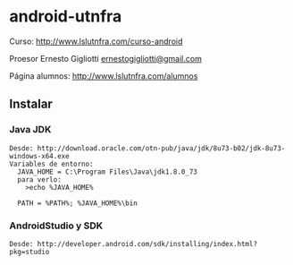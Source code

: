 # android-utnfra

Curso: http://www.lslutnfra.com/curso-android

Proesor Ernesto Gigliotti ernestogigliotti@gmail.com

Página alumnos: http://www.lslutnfra.com/alumnos

## Instalar

### Java JDK
    Desde: http://download.oracle.com/otn-pub/java/jdk/8u73-b02/jdk-8u73-windows-x64.exe 
    Variables de entorno:
      JAVA_HOME = C:\Program Files\Java\jdk1.8.0_73
      para verlo:
        >echo %JAVA_HOME%
        
      PATH = %PATH%; %JAVA_HOME%\bin
    
### AndroidStudio y SDK
    Desde: http://developer.android.com/sdk/installing/index.html?pkg=studio
